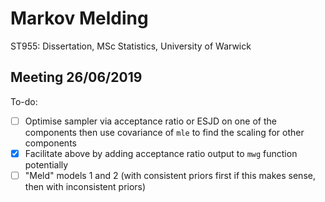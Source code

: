 # Markov Melding
ST955: Dissertation, MSc Statistics, University of Warwick

## Meeting 26/06/2019
To-do:
- [ ] Optimise sampler via acceptance ratio or ESJD on one of the components then use covariance of `mle` to find the scaling for other components
- [x] Facilitate above by adding acceptance ratio output to `mwg` function potentially
- [ ] "Meld" models 1 and 2 (with consistent priors first if this makes sense, then with inconsistent priors)